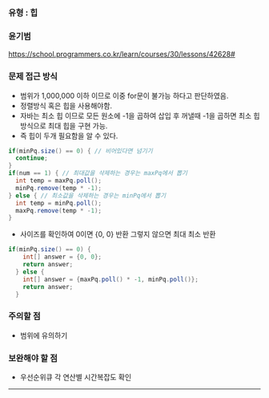 ### 유형 : 힙
### 윤기범
https://school.programmers.co.kr/learn/courses/30/lessons/42628#

### 문제 접근 방식
  - 범위가 1,000,000 이하 이므로 이중 for문이 불가능 하다고 판단하였음.
  - 정렬방식 혹은 힙을 사용해야함.
  - 자바는 최소 힙 이므로 모든 원소에 -1을 곱하여 삽입 후 꺼낼때 -1을 곱하면 최소 힙 방식으로 최대 힙을 구현 가능.
  - 즉 힙이 두개 필요함을 알 수 있다.
  
``` Java
if(minPq.size() == 0) { // 비어있다면 넘기기
  continue;
}
if(num == 1) { // 최대값을 삭제하는 경우는 maxPq에서 뽑기
  int temp = maxPq.poll();
  minPq.remove(temp * -1);
} else { // 최소값을 삭제하는 경우는 minPq에서 뽑기
  int temp = minPq.poll();
  maxPq.remove(temp * -1);
}
```
  - 사이즈를 확인하여 0이면 {0, 0} 반환 그렇지 않으면 최대 최소 반환
``` Java
if(minPq.size() == 0) {
    int[] answer = {0, 0};
    return answer;
  } else {
    int[] answer = {maxPq.poll() * -1, minPq.poll()};
    return answer;
  }
```
  
### 주의할 점
  - 범위에 유의하기

### 보완해야 할 점
  - 우선순위큐 각 연산별 시간복잡도 확인

<hr>

